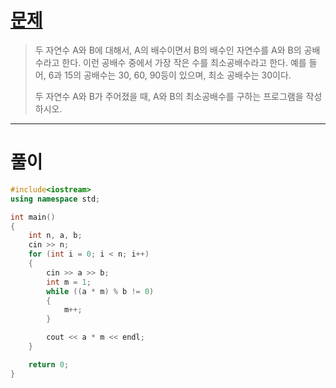 # [문제](https://www.acmicpc.net/problem/1934 "#1934번")
  
> 두 자연수 A와 B에 대해서, A의 배수이면서 B의 배수인 자연수를 A와 B의 공배수라고 한다. 이런 공배수 중에서 가장 작은 수를 최소공배수라고 한다. 예를 들어, 6과 15의 공배수는 30, 60, 90등이 있으며, 최소 공배수는 30이다.
> 
> 두 자연수 A와 B가 주어졌을 때, A와 B의 최소공배수를 구하는 프로그램을 작성하시오.
<hr/>

# 풀이

```cpp
#include<iostream>
using namespace std;

int main()
{
    int n, a, b;
    cin >> n;
    for (int i = 0; i < n; i++)
    {
        cin >> a >> b;
        int m = 1;
        while ((a * m) % b != 0)
        {
            m++;
        }

        cout << a * m << endl;
    }

    return 0;
}
```


